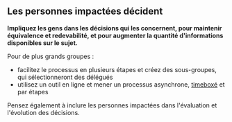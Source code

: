 ## Les personnes impactées décident

<summary>
<strong>Impliquez les gens dans les décisions qui les concernent, pour maintenir équivalence et redevabilité, et pour augmenter la quantité d'informations disponibles sur le sujet.</strong>
</summary>

Pour de plus grands groupes :

- facilitez le processus en plusieurs étapes et créez des sous-groupes, qui sélectionneront des délégués
- utilisez un outil en ligne et mener un processus asynchrone, [timeboxé](section:timebox-activities) et par étapes

Pensez également à inclure les personnes impactées dans l'évaluation et l'évolution des décisions.